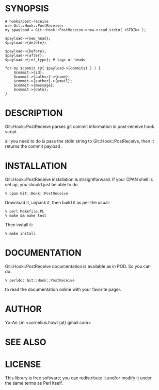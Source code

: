 # SYNOPSIS

    # hooks/post-receive
    use Git::Hook::PostReceive;
    my $payload = Git::Hook::PostReceive->new->read_stdin( <STDIN> );

    $payload->{new_head}; 
    $payload->{delete}; 

    $payload->{before};
    $payload->{after};
    $payload->{ref_type}; # tags or heads

    for my $commit (@{ $payload->{commits} } ) {
        $commit->{id};
        $commit->{author}->{name};
        $commit->{author}->{email};
        $commit->{message};
        $commit->{date};
    }

# DESCRIPTION

Git::Hook::PostReceive parses git commit information in post-receive hook script.

all you need to do is pass the stdin string to Git::Hook::PostReceive, 
then it returns the commit payload .

# INSTALLATION

Git::Hook::PostReceive installation is straightforward. If your CPAN shell is set up,
you should just be able to do

    % cpan Git::Hook::PostReceive

Download it, unpack it, then build it as per the usual:

    % perl Makefile.PL
    % make && make test

Then install it:

    % make install

# DOCUMENTATION

Git::Hook::PostReceive documentation is available as in POD. So you can do:

    % perldoc Git::Hook::PostReceive

to read the documentation online with your favorite pager.

# AUTHOR

Yo-An Lin <cornelius.howl {at} gmail.com>

# SEE ALSO

# LICENSE

This library is free software; you can redistribute it and/or modify
it under the same terms as Perl itself.
